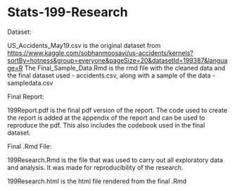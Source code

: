 # Stats-199-Research

Dataset: 

US_Accidents_May19.csv is the original dataset from https://www.kaggle.com/sobhanmoosavi/us-accidents/kernels?sortBy=hotness&group=everyone&pageSize=20&datasetId=199387&language=R
The Final_Sample_Data.Rmd is the rmd file with the cleaned data and the final dataset used - accidents.csv, along with a sample of the data - sampledata.csv

Final Report: 

199Report.pdf is the final pdf version of the report. The code used to create the report is added at the appendix of the report and can be used to reproduce the pdf. 
This also includes the codebook used in the final dataset. 

Final .Rmd File: 

199Research.Rmd is the file that was used to carry out all exploratory data and analysis. It was made for reproducibility of the research. 

199Research.html is the html file rendered from the final .Rmd
